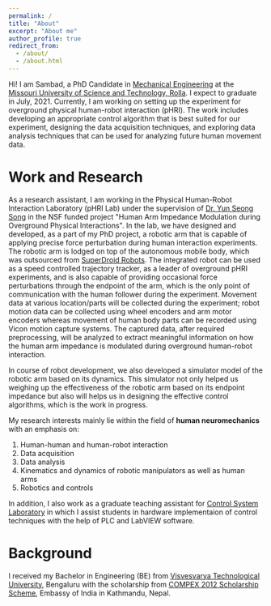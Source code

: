 ```yaml
---
permalink: /
title: "About"
excerpt: "About me"
author_profile: true
redirect_from: 
  - /about/
  - /about.html
---
```


Hi! I am Sambad, a PhD Candidate in [Mechanical Engineering](https://mae.mst.edu/) at the [Missouri University of Science and Technology, Rolla](https://www.mst.edu/). I expect to graduate in July, 2021. Currently, I am working on setting up the experiment for overground physical human-robot interaction (pHRI). The work includes developing an appropriate control algorithm that is best suited for our experiment, designing the data acquisition techniques, and exploring data analysis techniques that can be used for analyzing future human movement data.

Work and Research
======
As a research assistant, I am working in the Physical Human-Robot Interaction Laboratory (pHRI Lab) under the supervision of [Dr. Yun Seong Song](https://mae.mst.edu/facultyandstaff/facultysong/) in the NSF funded project "Human Arm Impedance Modulation during Overground Physical Interactions". In the lab, we have designed and developed, as a part of my PhD project, a robotic arm that is capable of applying precise force perturbation during human interaction experiments. The robotic arm is lodged on top of the autonomous mobile body, which was outsourced from [SuperDroid Robots](https://www.superdroidrobots.com/shop/item.aspx/ig52-db4-4wd-all-terrain-heavy-duty-robot-platform/1648/). The integrated robot can be used as a speed controlled trajectory tracker, as a leader of overground pHRI experiments, and is also capable of providing occasional force perturbations through the endpoint of the arm, which is the only point of communication with the human follower during the experiment. Movement data at various location/parts will be collected during the experiment; robot motion data can be collected using wheel encoders and arm motor encoders whereas movement of human body parts can be recorded using Vicon motion capture systems. The captured data, after required preprocessing, will be analyzed to extract meaningful information on how the human arm impedance is modulated during overground human-robot interaction. 

In course of robot development, we also developed a simulator model of the robotic arm based on its dynamics. This simulator not only helped us weighing up the effectiveness of the robotic arm based on its endpoint impedance but also will helps us in designing the effective control algorithms, which is the work in progress.

My research interests mainly lie within the field of **human neuromechanics** with an emphasis on: 
1. Human-human and human-robot interaction
1. Data acquisition
1. Data analysis
1. Kinematics and dynamics of robotic manipulators as well as human arms
1. Robotics and controls

In addition, I also work as a graduate teaching assistant for [Control System Laboratory](https://mae.mst.edu/facilities/learninglabcontrolsys/) in which I assist students in hardware implementaion of control techniques with the help of PLC and LabVIEW software.

Background
======
I received my Bachelor in Engineering (BE) from [Visvesvarya Technological University](https://vtu.ac.in/en/), Bengaluru with the scholarship from [COMPEX 2012 Scholarship Scheme](https://www.indembkathmandu.gov.in/page/about-education-and-scholarship/), Embassy of India in Kathmandu, Nepal.
